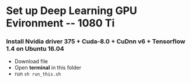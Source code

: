
# Set up Deep Learning GPU Evironment -- 1080 Ti
### Install Nvidia driver 375 + Cuda-8.0 + CuDnn v6 + Tensorflow 1.4 on Ubuntu 16.04 

- Download file
- Open **terminal** in this folder
- run `sh run_this.sh`



